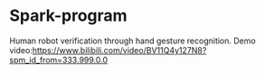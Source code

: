 # Spark-program
Human robot verification through hand gesture recognition.
Demo video:https://www.bilibili.com/video/BV11Q4y127N8?spm_id_from=333.999.0.0

